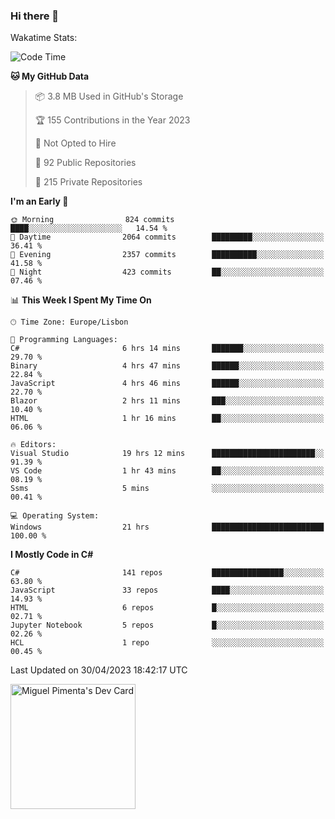 ### Hi there 👋

<!--
**miguelpimenta/miguelpimenta** is a ✨ _special_ ✨ repository because its `README.md` (this file) appears on your GitHub profile.

Here are some ideas to get you started:

- 🔭 I’m currently working on ...
- 🌱 I’m currently learning ...
- 👯 I’m looking to collaborate on ...
- 🤔 I’m looking for help with ...
- 💬 Ask me about ...
- 📫 How to reach me: ...
- 😄 Pronouns: ...
- ⚡ Fun fact: ...
-->

Wakatime Stats:
<!--START_SECTION:waka-->
![Code Time](http://img.shields.io/badge/Code%20Time-3%2C877%20hrs%2050%20mins-blue)

**🐱 My GitHub Data** 

> 📦 3.8 MB Used in GitHub's Storage 
 > 
> 🏆 155 Contributions in the Year 2023
 > 
> 🚫 Not Opted to Hire
 > 
> 📜 92 Public Repositories 
 > 
> 🔑 215 Private Repositories 
 > 
**I'm an Early 🐤** 

```text
🌞 Morning                824 commits         ████░░░░░░░░░░░░░░░░░░░░░   14.54 % 
🌆 Daytime                2064 commits        █████████░░░░░░░░░░░░░░░░   36.41 % 
🌃 Evening                2357 commits        ██████████░░░░░░░░░░░░░░░   41.58 % 
🌙 Night                  423 commits         ██░░░░░░░░░░░░░░░░░░░░░░░   07.46 % 
```


📊 **This Week I Spent My Time On** 

```text
🕑︎ Time Zone: Europe/Lisbon

💬 Programming Languages: 
C#                       6 hrs 14 mins       ███████░░░░░░░░░░░░░░░░░░   29.70 % 
Binary                   4 hrs 47 mins       ██████░░░░░░░░░░░░░░░░░░░   22.84 % 
JavaScript               4 hrs 46 mins       ██████░░░░░░░░░░░░░░░░░░░   22.70 % 
Blazor                   2 hrs 11 mins       ███░░░░░░░░░░░░░░░░░░░░░░   10.40 % 
HTML                     1 hr 16 mins        ██░░░░░░░░░░░░░░░░░░░░░░░   06.06 % 

🔥 Editors: 
Visual Studio            19 hrs 12 mins      ███████████████████████░░   91.39 % 
VS Code                  1 hr 43 mins        ██░░░░░░░░░░░░░░░░░░░░░░░   08.19 % 
Ssms                     5 mins              ░░░░░░░░░░░░░░░░░░░░░░░░░   00.41 % 

💻 Operating System: 
Windows                  21 hrs              █████████████████████████   100.00 % 
```

**I Mostly Code in C#** 

```text
C#                       141 repos           ████████████████░░░░░░░░░   63.80 % 
JavaScript               33 repos            ████░░░░░░░░░░░░░░░░░░░░░   14.93 % 
HTML                     6 repos             █░░░░░░░░░░░░░░░░░░░░░░░░   02.71 % 
Jupyter Notebook         5 repos             █░░░░░░░░░░░░░░░░░░░░░░░░   02.26 % 
HCL                      1 repo              ░░░░░░░░░░░░░░░░░░░░░░░░░   00.45 % 
```




 Last Updated on 30/04/2023 18:42:17 UTC
<!--END_SECTION:waka-->

<a href="https://app.daily.dev/MiguelPimenta"><img src="https://api.daily.dev/devcards/05b7ad917b6047f3b1368fb0fe084ad8.png?r=sx6" width="200" alt="Miguel Pimenta's Dev Card"/></a>
